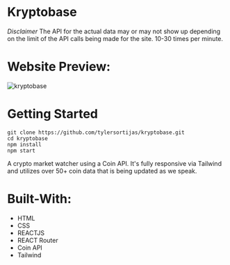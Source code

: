 # Kryptobase
*Disclaimer* 
The API for the actual data may or may not show up depending on the limit of the API calls being made for the site. 10-30 times per minute.

# Website Preview:
![kryptobase](https://github.com/tylersortijas/kryptobase/assets/96886636/50162bd8-143e-484e-9f9c-b217637a864d)

# Getting Started
```
git clone https://github.com/tylersortijas/kryptobase.git
cd kryptobase
npm install
npm start
```

A crypto market watcher using a Coin API. It's fully responsive
via Tailwind and utilizes over 50+ coin data that is being updated
as we speak.

# Built-With:
- HTML
- CSS
- REACTJS
- REACT Router
- Coin API
- Tailwind
